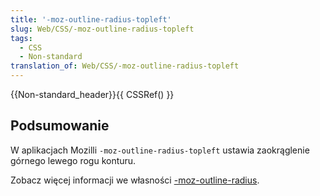 ```yaml
---
title: '-moz-outline-radius-topleft'
slug: Web/CSS/-moz-outline-radius-topleft
tags:
  - CSS
  - Non-standard
translation_of: Web/CSS/-moz-outline-radius-topleft
---
```

{{Non-standard_header}}{{ CSSRef() }}

## Podsumowanie

W aplikacjach Mozilli `-moz-outline-radius-topleft` ustawia zaokrąglenie górnego lewego rogu konturu.

Zobacz więcej informacji we własności [-moz-outline-radius](pl/CSS/-moz-outline-radius).
